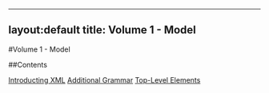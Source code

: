 -------------
layout:default
title: Volume 1 - Model
-------------

#Volume 1 - Model

##Contents

[Introducting XML](introducing_xml.html)
[Additional Grammar](additional_grammar.html)
[Top-Level Elements](top-level_elements.html)